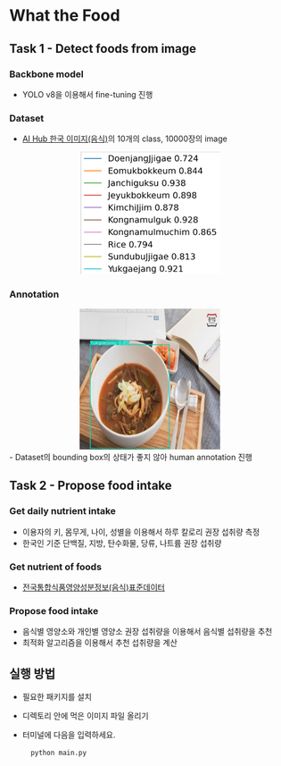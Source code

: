 # What the Food
## Task 1 - Detect foods from image

### Backbone model
- YOLO v8을 이용해서 fine-tuning 진행

### Dataset
- [AI Hub 한국 이미지(음식)](https://www.aihub.or.kr/aihubdata/data/view.do?currMenu=115&topMenu=100&aihubDataSe=data&dataSetSn=79)의 10개의 class, 10000장의 image

<center><img src = "./img/classes.png" width="50%" height = "50%"></center>

### Annotation
<center><img src = "./img/annotation.jpg" width="50%" height = "50%"></center>
- Dataset의 bounding box의 상태가 좋지 않아 human annotation 진행


## Task 2 - Propose food intake
### Get daily nutrient intake

- 이용자의 키, 몸무게, 나이, 성별을 이용해서 하루 칼로리 권장 섭취량 측정
- 한국인 기준 단백질, 지방, 탄수화물, 당류, 나트륨 권장 섭취량

### Get nutrient of foods
- [전국통합식품영양성분정보(음식)표준데이터](https://www.data.go.kr/data/15100070/standard.do)

### Propose food intake
- 음식별 영양소와 개인별 영양소 권장 섭취량을 이용해서 음식별 섭취량을 추천
- 최적화 알고리즘을 이용해서 추천 섭취량을 계산


## 실행 방법
- 필요한 패키지를 설치
- 디렉토리 안에 먹은 이미지 파일 올리기

- 터미널에 다음을 입력하세요.

        python main.py

